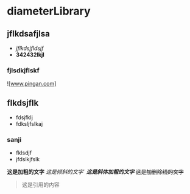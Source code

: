 # diameterLibrary
## jflkdsafjlsa
- *jflkdsjfldsjf*
- **342432lkjl**
### fjlsdkjflskf
![www.pingan.com]
## flkdsjflk
* fdsjfklj
* fdksljfslkaj
### sanji
- fklsdjf
- jfdslkjfslk

**这是加粗的文字**
*这是倾斜的文字*`
***这是斜体加粗的文字***
~~这是加删除线的文字~~

>这是引用的内容

